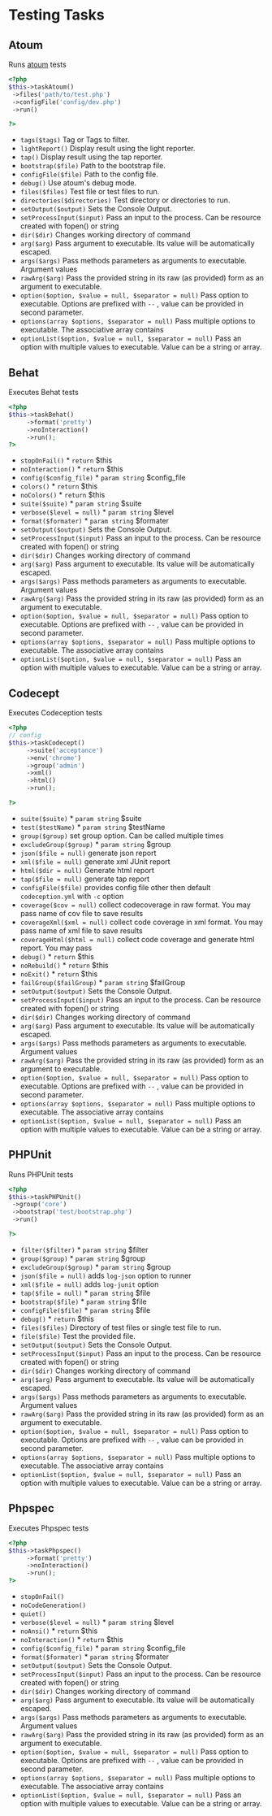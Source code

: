 # Testing Tasks
## Atoum


Runs [atoum](http://atoum.org/) tests

``` php
<?php
$this->taskAtoum()
 ->files('path/to/test.php')
 ->configFile('config/dev.php')
 ->run()

?>
```

* `tags($tags)`  Tag or Tags to filter.
* `lightReport()`  Display result using the light reporter.
* `tap()`  Display result using the tap reporter.
* `bootstrap($file)`  Path to the bootstrap file.
* `configFile($file)`  Path to the config file.
* `debug()`  Use atoum's debug mode.
* `files($files)`  Test file or test files to run.
* `directories($directories)`  Test directory or directories to run.
* `setOutput($output)`  Sets the Console Output.
* `setProcessInput($input)`  Pass an input to the process. Can be resource created with fopen() or string
* `dir($dir)`  Changes working directory of command
* `arg($arg)`  Pass argument to executable. Its value will be automatically escaped.
* `args($args)`  Pass methods parameters as arguments to executable. Argument values
* `rawArg($arg)`  Pass the provided string in its raw (as provided) form as an argument to executable.
* `option($option, $value = null, $separator = null)`  Pass option to executable. Options are prefixed with `--` , value can be provided in second parameter.
* `options(array $options, $separator = null)`  Pass multiple options to executable. The associative array contains
* `optionList($option, $value = null, $separator = null)`  Pass an option with multiple values to executable. Value can be a string or array.

## Behat


Executes Behat tests

``` php
<?php
$this->taskBehat()
     ->format('pretty')
     ->noInteraction()
     ->run();
?>
```


* `stopOnFail()`   * `return` $this
* `noInteraction()`   * `return` $this
* `config($config_file)`   * `param string` $config_file
* `colors()`   * `return` $this
* `noColors()`   * `return` $this
* `suite($suite)`   * `param string` $suite
* `verbose($level = null)`   * `param string` $level
* `format($formater)`   * `param string` $formater
* `setOutput($output)`  Sets the Console Output.
* `setProcessInput($input)`  Pass an input to the process. Can be resource created with fopen() or string
* `dir($dir)`  Changes working directory of command
* `arg($arg)`  Pass argument to executable. Its value will be automatically escaped.
* `args($args)`  Pass methods parameters as arguments to executable. Argument values
* `rawArg($arg)`  Pass the provided string in its raw (as provided) form as an argument to executable.
* `option($option, $value = null, $separator = null)`  Pass option to executable. Options are prefixed with `--` , value can be provided in second parameter.
* `options(array $options, $separator = null)`  Pass multiple options to executable. The associative array contains
* `optionList($option, $value = null, $separator = null)`  Pass an option with multiple values to executable. Value can be a string or array.

## Codecept


Executes Codeception tests

``` php
<?php
// config
$this->taskCodecept()
     ->suite('acceptance')
     ->env('chrome')
     ->group('admin')
     ->xml()
     ->html()
     ->run();

?>
```


* `suite($suite)`   * `param string` $suite
* `test($testName)`   * `param string` $testName
* `group($group)`  set group option. Can be called multiple times
* `excludeGroup($group)`   * `param string` $group
* `json($file = null)`  generate json report
* `xml($file = null)`  generate xml JUnit report
* `html($dir = null)`  Generate html report
* `tap($file = null)`  generate tap report
* `configFile($file)`  provides config file other then default `codeception.yml` with `-c` option
* `coverage($cov = null)`  collect codecoverage in raw format. You may pass name of cov file to save results
* `coverageXml($xml = null)`  collect code coverage in xml format. You may pass name of xml file to save results
* `coverageHtml($html = null)`  collect code coverage and generate html report. You may pass
* `debug()`   * `return` $this
* `noRebuild()`   * `return` $this
* `noExit()`   * `return` $this
* `failGroup($failGroup)`   * `param string` $failGroup
* `setOutput($output)`  Sets the Console Output.
* `setProcessInput($input)`  Pass an input to the process. Can be resource created with fopen() or string
* `dir($dir)`  Changes working directory of command
* `arg($arg)`  Pass argument to executable. Its value will be automatically escaped.
* `args($args)`  Pass methods parameters as arguments to executable. Argument values
* `rawArg($arg)`  Pass the provided string in its raw (as provided) form as an argument to executable.
* `option($option, $value = null, $separator = null)`  Pass option to executable. Options are prefixed with `--` , value can be provided in second parameter.
* `options(array $options, $separator = null)`  Pass multiple options to executable. The associative array contains
* `optionList($option, $value = null, $separator = null)`  Pass an option with multiple values to executable. Value can be a string or array.

## PHPUnit


Runs PHPUnit tests

``` php
<?php
$this->taskPHPUnit()
 ->group('core')
 ->bootstrap('test/bootstrap.php')
 ->run()

?>
```

* `filter($filter)`   * `param string` $filter
* `group($group)`   * `param string` $group
* `excludeGroup($group)`   * `param string` $group
* `json($file = null)`  adds `log-json` option to runner
* `xml($file = null)`  adds `log-junit` option
* `tap($file = null)`   * `param string` $file
* `bootstrap($file)`   * `param string` $file
* `configFile($file)`   * `param string` $file
* `debug()`   * `return` $this
* `files($files)`  Directory of test files or single test file to run.
* `file($file)`  Test the provided file.
* `setOutput($output)`  Sets the Console Output.
* `setProcessInput($input)`  Pass an input to the process. Can be resource created with fopen() or string
* `dir($dir)`  Changes working directory of command
* `arg($arg)`  Pass argument to executable. Its value will be automatically escaped.
* `args($args)`  Pass methods parameters as arguments to executable. Argument values
* `rawArg($arg)`  Pass the provided string in its raw (as provided) form as an argument to executable.
* `option($option, $value = null, $separator = null)`  Pass option to executable. Options are prefixed with `--` , value can be provided in second parameter.
* `options(array $options, $separator = null)`  Pass multiple options to executable. The associative array contains
* `optionList($option, $value = null, $separator = null)`  Pass an option with multiple values to executable. Value can be a string or array.

## Phpspec


Executes Phpspec tests

``` php
<?php
$this->taskPhpspec()
     ->format('pretty')
     ->noInteraction()
     ->run();
?>
```


* `stopOnFail()` 
* `noCodeGeneration()` 
* `quiet()` 
* `verbose($level = null)`   * `param string` $level
* `noAnsi()`   * `return` $this
* `noInteraction()`   * `return` $this
* `config($config_file)`   * `param string` $config_file
* `format($formater)`   * `param string` $formater
* `setOutput($output)`  Sets the Console Output.
* `setProcessInput($input)`  Pass an input to the process. Can be resource created with fopen() or string
* `dir($dir)`  Changes working directory of command
* `arg($arg)`  Pass argument to executable. Its value will be automatically escaped.
* `args($args)`  Pass methods parameters as arguments to executable. Argument values
* `rawArg($arg)`  Pass the provided string in its raw (as provided) form as an argument to executable.
* `option($option, $value = null, $separator = null)`  Pass option to executable. Options are prefixed with `--` , value can be provided in second parameter.
* `options(array $options, $separator = null)`  Pass multiple options to executable. The associative array contains
* `optionList($option, $value = null, $separator = null)`  Pass an option with multiple values to executable. Value can be a string or array.


